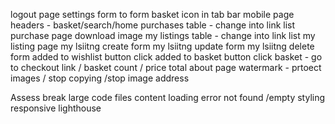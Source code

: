 logout page
settings form to form
basket icon in tab bar
mobile page headers - basket/search/home
purchases table - change into link list
purchase page
download image
my listings table - change into link list
my listing page
my lsiitng create form
my lsiitng update form
my lsiitng delete form
added to wishlist button click
added to basket button click
basket - go to checkout link / basket count / price total
about page
watermark - prtoect images / stop copying /stop image address

Assess
break large code files
content
loading
error
not found /empty
styling  
responsive
lighthouse
